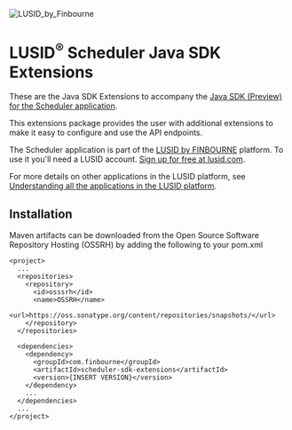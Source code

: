 ![LUSID_by_Finbourne](https://content.finbourne.com/LUSID_repo.png)

# LUSID<sup>®</sup> Scheduler Java SDK Extensions

These are the Java SDK Extensions to accompany the [Java SDK (Preview) for the Scheduler application](https://github.com/finbourne/scheduler-sdk-java-preview).

This extensions package provides the user with additional extensions to make it easy to configure and use the API endpoints. 

The Scheduler application is part of the [LUSID by FINBOURNE](https://www.finbourne.com/lusid-technology) platform. To use it you'll need a LUSID account. [Sign up for free at lusid.com](https://www.lusid.com/app/signup).

For more details on other applications in the LUSID platform, see [Understanding all the applications in the LUSID platform](https://support.lusid.com/knowledgebase/article/KA-01787/en-us).

## Installation 

Maven artifacts can be downloaded from the Open Source Software Repository Hosting (OSSRH) by adding the following to your pom.xml

```
<project>
  ...
  <repositories>
    <repository>
      <id>osssrh</id>
      <name>OSSRH</name>
      <url>https://oss.sonatype.org/content/repositories/snapshots/</url>
    </repository>
  </repositories>

  <dependencies>
    <dependency>
      <groupId>com.finbourne</groupId>
      <artifactId>scheduler-sdk-extensions</artifactId>
      <version>{INSERT VERSION}</version>
    </dependency>
    ...
  </dependencies>
  ...
</project>
```